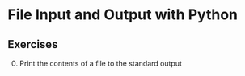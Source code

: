 # File Input and Output with Python
## Exercises
0. Print the contents of a file to the standard output
